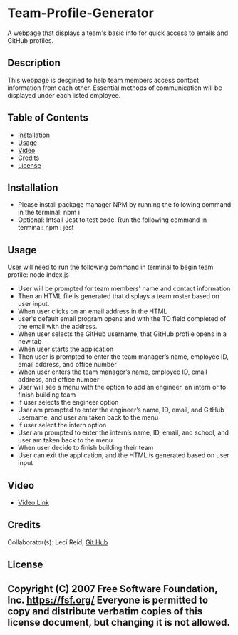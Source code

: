 # Team-Profile-Generator
A webpage that displays a team's basic info for quick access to emails and GitHub profiles.


## Description
This webpage is desgined to help team members access contact information from each other. Essential methods of communication will be displayed under each listed employee.



## Table of Contents
- [Installation](#installation)
- [Usage](#usage)
- [Video](#video)
- [Credits](#credits)
- [License](#license)

## Installation
- Please install package manager NPM by running the following command in the terminal: npm i 
- Optional: Intsall Jest to test code. Run the following command in terminal: npm i jest

## Usage
User will need to run the following command in terminal to begin team profile: node index.js
- User will be prompted for team members' name and contact information 
- Then an HTML file is generated that displays a team roster based on user input.
- When user clicks on an email address in the HTML
- user's default email program opens and with the TO field completed of the email with the address.
-  When user selects the GitHub username, that GitHub profile opens in a new tab
- When user starts the application
- Then user is prompted to enter the team manager’s name, employee ID, email address, and office number
- When user enters the team manager’s name, employee ID, email address, and office number
- User will see a menu with the option to add an engineer, an intern or to finish building team
- If user selects the engineer option
- User am prompted to enter the engineer’s name, ID, email, and GitHub username, and user am taken back to the menu
- If user select the intern option
- User am prompted to enter the intern’s name, ID, email, and school, and user am taken back to the menu
- When user decide to finish building their team
- User can exit the application, and the HTML is generated based on user input

## Video
- <a href="https://youtu.be/1GIOQFNxriM">Video Link</a>

## Credits
Collaborator(s): Leci Reid, <a href='https://github.com/Leci1259'>Git Hub</a>

## License
 Copyright (C) 2007 Free Software Foundation, Inc. <https://fsf.org/>
 Everyone is permitted to copy and distribute verbatim copies
 of this license document, but changing it is not allowed.
---